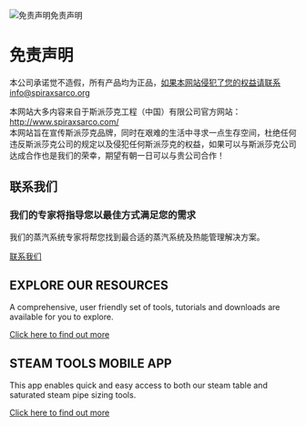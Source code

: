 
![免责声明](/d/file/p/2015-04-20/fa7e21ea26498c60f21be966388fba47.jpg)免责声明

# 免责声明

本公司承诺觉不造假，所有产品均为正品，如果本网站侵犯了您的权益请联系info@spiraxsarco.org

本网站大多内容来自于斯派莎克工程（中国）有限公司官方网站：http://www.spiraxsarco.com/  
本网站旨在宣传斯派莎克品牌，同时在艰难的生活中寻求一点生存空间，杜绝任何违反斯派莎克公司的规定以及侵犯任何斯派莎克的权益，如果可以与斯派莎克公司达成合作也是我们的荣幸，期望有朝一日可以与贵公司合作！

## 联系我们

### 我们的专家将指导您以最佳方式满足您的需求

我们的蒸汽系统专家将帮您找到最合适的蒸汽系统及热能管理解决方案。

[联系我们](/Contact/)

## EXPLORE OUR RESOURCES

A comprehensive, user friendly set of tools, tutorials and downloads are available for you to explore.

[Click here to find out more](#)

## STEAM TOOLS MOBILE APP

This app enables quick and easy access to both our steam table and saturated steam pipe sizing tools.

[Click here to find out more](#)

  
  